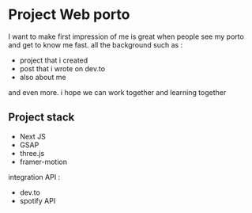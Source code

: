# Project Web porto

I want to make first impression of me is great when people see my porto and get to know me fast.
all the background such as :
 - project that i created
 - post that i wrote on dev.to
 - also about me

and even more. i hope we can work together and learning together

## Project stack
 - Next JS
 - GSAP
 - three.js
 - framer-motion

integration API :
 - dev.to
 - spotify API
